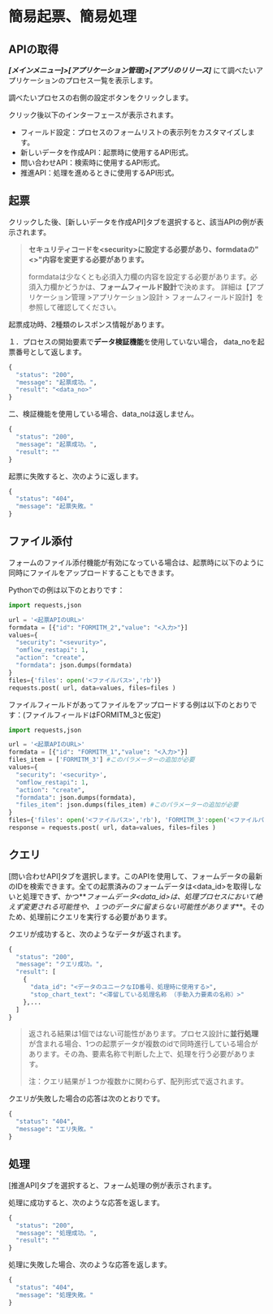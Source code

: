 
# 簡易起票、簡易処理

## APIの取得

_**[メインメニュー]>[アプリケーション管理]>[アプリのリリース]**_ にて調べたいアプリケーションのプロセス一覧を表示します。

調べたいプロセスの右側の設定ボタンをクリックします。

クリック後以下のインターフェースが表示されます。

* フィールド設定：プロセスのフォームリストの表示列をカスタマイズします。
* 新しいデータを作成API：起票時に使用するAPI形式。
* 問い合わせAPI：検索時に使用するAPI形式。
* 推進API：処理を進めるときに使用するAPI形式。

## 起票

クリックした後、[新しいデータを作成API]タブを選択すると、該当APIの例が表示されます。

> **セキュリティコードを\<security>に設定する必要があり、formdataの"<>"内容を変更する必要があります。**
>
> formdataは少なくとも必須入力欄の内容を設定する必要があります。必須入力欄かどうかは、**フォームフィールド設計**で決めます。 詳細は【アプリケーション管理 >アプリケーション設計 > フォームフィールド設計】を参照して確認してください。


起票成功時、2種類のレスポンス情報があります。

１．プロセスの開始要素で**データ検証機能**を使用していない場合， data_noを起票番号として返します。

```python
{
  "status": "200",
  "message": "起票成功。",
  "result": "<data_no>"
}
```

二、検証機能を使用している場合、data_noは返しません。

```python
{
  "status": "200",
  "message": "起票成功。",
  "result": ""
}
```

起票に失敗すると、次のように返します。

```python
{
  "status": "404",
  "message": "起票失敗。"
}
```

## ファイル添付

フォームのファイル添付機能が有効になっている場合は、起票時に以下のように同時にファイルをアップロードすることもできます。

Pythonでの例は以下のとおりです：

```python
import requests,json

url = '<起票APIのURL>'
formdata = [{"id": "FORMITM_2","value": "<入力>"}]
values={
  "security": "<sevurity>",
  "omflow_restapi": 1,
  "action": "create",
  "formdata": json.dumps(formdata)
}
files={'files': open('<ファイルパス>','rb')}
requests.post( url, data=values, files=files )
```

ファイルフィールドがあってファイルをアップロードする例は以下のとおりです：(ファイルフィールドはFORMITM_3と仮定)

```python
import requests,json

url = '<起票APIのURL>'
formdata = [{"id": "FORMITM_1","value": "<入力>"}]
files_item = ['FORMITM_3'] #このパラメーターの追加が必要
values={
  "security": '<security>',
  "omflow_restapi": 1,
  "action": "create",
  "formdata": json.dumps(formdata),
  "files_item": json.dumps(files_item) #このパラメーターの追加が必要
}
files={'files': open('<ファイルパス>','rb'), 'FORMITM_3':open('<ファイルパス>','rb')}
response = requests.post( url, data=values, files=files )
```

## クエリ

[問い合わせAPI]タブを選択します。このAPIを使用して、フォームデータの最新のIDを検索できます。全ての起票済みのフォームデータは\<data_id>を取得しないと処理できず、かつ**_フォームデータ<data_id>は、処理プロセスにおいて絶えず変更される可能性や、１つのデータに留まらない可能性があります_**。そのため、処理前にクエリを実行する必要があります。

クエリが成功すると、次のようなデータが返されます。 

```python
{
  "status": "200",
  "message": "クエリ成功。",
  "result": [
    {
      "data_id": "<データのユニークなID番号、処理時に使用する>",
      "stop_chart_text": "<滞留している処理名称 （手動入力要素の名称）>"
    },...
  ]
}
```

> 返される結果は1個ではない可能性があります。プロセス設計に**並行処理**が含まれる場合、1つの起票データが複数のidで同時進行している場合があります。その為、要素名称で判断した上で、処理を行う必要があります。
>
> 注：クエリ結果が１つか複数かに関わらず、配列形式で返されます。

クエリが失敗した場合の応答は次のとおりです。

```python
{
  "status": "404",
  "message": "エリ失敗。"
}
```

## 処理

[推進API]タブを選択すると、フォーム処理の例が表示されます。

処理に成功すると、次のような応答を返します。

```python
{
  "status": "200",
  "message": "処理成功。",
  "result": ""
}
```

処理に失敗した場合、次のような応答を返します。

```python
{
  "status": "404",
  "message": "処理失敗。"
}
```
